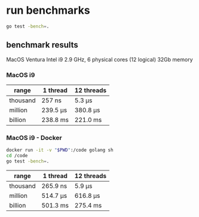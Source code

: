 # run benchmarks

```bash
go test -bench=.
```

## benchmark results

MacOS Ventura Intel i9 2.9 GHz, 6 physical cores (12 logical) 32Gb memory

### MacOS i9

| range | 1 thread | 12 threads |
| ----- | ------------- | --------- |
| thousand | 257 ns     | 5.3 µs    |
| million  | 239.5 µs   | 380.8 µs  |
| billion  | 238.8 ms   | 221.0 ms  |

### MacOS i9 - Docker

```bash
docker run -it -v "$PWD":/code golang sh
cd /code
go test -bench=.
```

| range | 1 thread | 12 threads |
| ----- | --------------- | --------- |
| thousand | 265.9 ns     | 5.9 µs    |
| million  | 514.7 µs     | 616.8 µs  |
| billion  | 501.3 ms     | 275.4 ms  |
